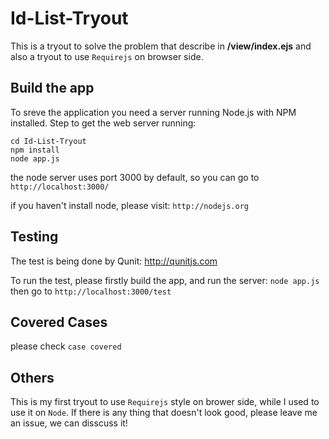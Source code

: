 Id-List-Tryout
==============

This is a tryout to solve the problem that describe in **/view/index.ejs** and also a tryout to use `Requirejs` on browser side.

## Build the app

To sreve the application you need a server running Node.js with NPM installed. Step to get the web server running:

    cd Id-List-Tryout
    npm install
    node app.js

the node server uses port 3000 by default, so you can go to ```http://localhost:3000/```

if you haven't install node, please visit: ```http://nodejs.org```

## Testing
The test is being done by Qunit: http://qunitjs.com

To run the test, please firstly build the app, and run the server: ```node app.js```
then go to ```http://localhost:3000/test```

## Covered Cases
please check `case covered`

## Others

This is my first tryout to use `Requirejs` style on brower side, while I used to use it on `Node`. 
If there is any thing that doesn't look good, please leave me an issue, we can disscuss it!

